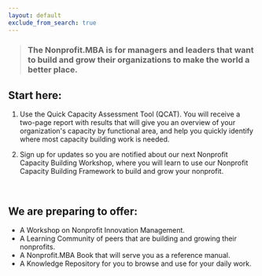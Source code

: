 ```yaml
---
layout: default
exclude_from_search: true
---
```


> ### The Nonprofit.MBA is for managers and leaders that want to build and grow their organizations to make the world a better place.

## Start here:

1. Use the Quick Capacity Assessment Tool (QCAT).  You will receive a two-page report with results that will give you an overview of your organization's capacity by functional area, and help you quickly identify where most capacity building work is needed. 

2. Sign up for updates so you are notified about our next Nonprofit Capacity Building Workshop, where you will learn to use our Nonprofit Capacity Building Framework to build and grow your nonprofit.

<br/>

## We are preparing to offer: 

* A Workshop on Nonprofit Innovation Management.
* A Learning Community of peers that are building and growing their nonprofits. 
* A Nonprofit.MBA Book that will serve you as a reference manual.
* A Knowledge Repository for you to browse and use for your daily work.



